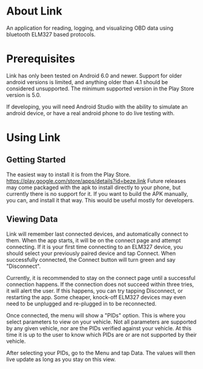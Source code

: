 # About Link
An application for reading, logging, and visualizing OBD data using bluetooth ELM327 based protocols.

# Prerequisites
Link has only been tested on Android 6.0 and newer. Support for older android versions is limited, and anything older than 4.1 should be considered unsupported. The minimum supported version in the Play Store version is 5.0.

If developing, you will need Android Studio with the ability to simulate an android device, or have a real android phone to do live testing with.

# Using Link

## Getting Started
The easiest way to install it is from the Play Store. https://play.google.com/store/apps/details?id=beze.link
Future releases may come packaged with the apk to install directly to your phone, but currently there is no support for it. If you want to build the APK manually, you can, and install it that way. This would be useful mostly for developers.

## Viewing Data
Link will remember last connected devices, and automatically connect to them. When the app starts, it will be on the connect page and attempt connecting. If it is your first time connecting to an ELM327 device, you should select your previously paired device and tap Connect. When successfully connected, the Connect button will turn green and say "Disconnect".

Currently, it is recommended to stay on the connect page until a successful connection happens. If the connection does not succeed within three tries, it will alert the user. If this happens, you can try tapping Disconnect, or restarting the app. Some cheaper, knock-off ELM327 devices may even need to be unplugged and re-plugged in to be reconnected.

Once connected, the menu will show a "PIDs" option. This is where you select parameters to view on your vehicle. Not all parameters are supported by any given vehicle, nor are the PIDs verified against your vehicle. At this time it is up to the user to know which PIDs are or are not supported by their vehicle.

After selecting your PIDs, go to the Menu and tap Data. The values will then live update as long as you stay on this view.


